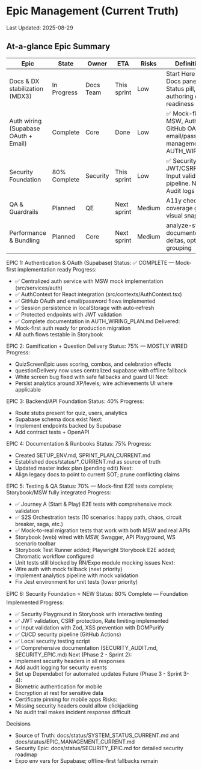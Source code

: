 # Epic Management (Current Truth)

Last Updated: 2025-08-29

## At-a-glance Epic Summary

| Epic                                 | State        | Owner     | ETA         | Risks  | Definition of Done                                                                                               |
| ------------------------------------ | ------------ | --------- | ----------- | ------ | ---------------------------------------------------------------------------------------------------------------- |
| Docs & DX stabilization (MDX3)       | In Progress  | Docs Team | This sprint | Low    | Start Here page, Recent Docs panel, System Status pill, MDX authoring guide, MDX v3 readiness                    |
| Auth wiring (Supabase OAuth + Email) | Complete     | Core      | Done        | Low    | ✅ Mock-first auth with MSW, AuthContext, GitHub OAuth + email/password, session management, AUTH_WIRING_PLAN.md |
| Security Foundation                  | 80% Complete | Security  | This sprint | Low    | ✅ Security Playground, JWT/CSRF/Rate limiting, Input validation, CI/CD pipeline. Next: Headers, Audit logs      |
| QA & Guardrails                      | Planned      | QE        | Next sprint | Medium | A11y checks in CI, unit coverage gate, selected visual snapshots                                                 |
| Performance & Bundling               | Planned      | Core      | Next sprint | Medium | analyze-storybook run, documented bundle deltas, optional vendor grouping                                        |

EPIC 1: Authentication & OAuth (Supabase)
Status: ✅ COMPLETE — Mock-first implementation ready
Progress:

- ✅ Centralized auth service with MSW mock implementation (src/services/auth)
- ✅ AuthContext for React integration (src/contexts/AuthContext.tsx)
- ✅ GitHub OAuth and email/password flows implemented
- ✅ Session persistence in localStorage with auto-refresh
- ✅ Protected endpoints with JWT validation
- ✅ Complete documentation in AUTH_WIRING_PLAN.md
  Delivered:
- Mock-first auth ready for production migration
- All auth flows testable in Storybook

EPIC 2: Gamification + Question Delivery
Status: 75% — MOSTLY WIRED
Progress:

- QuizScreenEpic uses scoring, combos, and celebration effects
- questionDelivery now uses centralized supabase with offline fallback
- White screen bug fixed with safe fallbacks and guard UI
  Next:
- Persist analytics around XP/levels; wire achievements UI where applicable

EPIC 3: Backend/API Foundation
Status: 40%
Progress:

- Route stubs present for quiz, users, analytics
- Supabase schema docs exist
  Next:
- Implement endpoints backed by Supabase
- Add contract tests + OpenAPI

EPIC 4: Documentation & Runbooks
Status: 75%
Progress:

- Created SETUP_ENV.md, SPRINT_PLAN_CURRENT.md
- Established docs/status/\*\_CURRENT.md as source of truth
- Updated master index plan (pending edit)
  Next:
- Align legacy docs to point to current SOT; prune conflicting claims

EPIC 5: Testing & QA
Status: 70% — Mock-first E2E tests complete; Storybook/MSW fully integrated
Progress:

- ✅ Journey A (Start & Play) E2E tests with comprehensive mock validation
- ✅ S2S Orchestration tests (10 scenarios: happy path, chaos, circuit breaker, saga, etc.)
- ✅ Mock-to-real migration tests that work with both MSW and real APIs
- Storybook (web) wired with MSW, Swagger, API Playground, WS scenario toolbar
- Storybook Test Runner added; Playwright Storybook E2E added; Chromatic workflow configured
- Unit tests still blocked by RN/Expo module mocking issues
  Next:
- Wire auth with mock fallback (next priority)
- Implement analytics pipeline with mock validation
- Fix Jest environment for unit tests (lower priority)

EPIC 6: Security Foundation ⭐ NEW
Status: 80% Complete — Foundation Implemented
Progress:

- ✅ Security Playground in Storybook with interactive testing
- ✅ JWT validation, CSRF protection, Rate limiting implemented
- ✅ Input validation with Zod, XSS prevention with DOMPurify
- ✅ CI/CD security pipeline (GitHub Actions)
- ✅ Local security testing script
- ✅ Comprehensive documentation (SECURITY_AUDIT.md, SECURITY_EPIC.md)
  Next (Phase 2 - Sprint 2):
- Implement security headers in all responses
- Add audit logging for security events
- Set up Dependabot for automated updates
  Future (Phase 3 - Sprint 3-4):
- Biometric authentication for mobile
- Encryption at rest for sensitive data
- Certificate pinning for mobile apps
  Risks:
- Missing security headers could allow clickjacking
- No audit trail makes incident response difficult

Decisions

- Source of Truth: docs/status/SYSTEM_STATUS_CURRENT.md and docs/status/EPIC_MANAGEMENT_CURRENT.md
- Security Epic: docs/status/SECURITY_EPIC.md for detailed security roadmap
- Expo env vars for Supabase; offline-first fallbacks remain
